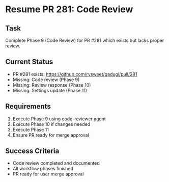 # Resume PR 281: Code Review

## Task
Complete Phase 9 (Code Review) for PR #281 which exists but lacks proper review.

## Current Status
- PR #281 exists: https://github.com/rysweet/gadugi/pull/281
- Missing: Code review (Phase 9)
- Missing: Review response (Phase 10)
- Missing: Settings update (Phase 11)

## Requirements
1. Execute Phase 9 using code-reviewer agent
2. Execute Phase 10 if changes needed
3. Execute Phase 11
4. Ensure PR ready for merge approval

## Success Criteria
- Code review completed and documented
- All workflow phases finished
- PR ready for user merge approval

